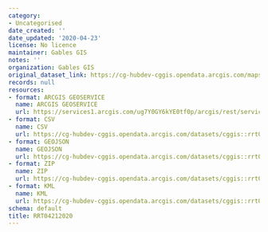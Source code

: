 ```yaml
---
category:
- Uncategorised
date_created: ''
date_updated: '2020-04-23'
license: No licence
maintainer: Gables GIS
notes: ''
organization: Gables GIS
original_dataset_link: https://cg-hubdev-cggis.opendata.arcgis.com/maps/cggis::rrt04212020
records: null
resources:
- format: ARCGIS GEOSERVICE
  name: ARCGIS GEOSERVICE
  url: https://services1.arcgis.com/ug7Y0GY6kYE0tf0p/arcgis/rest/services/CRR_WebMap2_WFL1/FeatureServer/1
- format: CSV
  name: CSV
  url: https://cg-hubdev-cggis.opendata.arcgis.com/datasets/cggis::rrt04212020.csv?outSR=%7B%22latestWkid%22%3A3857%2C%22wkid%22%3A102100%7D
- format: GEOJSON
  name: GEOJSON
  url: https://cg-hubdev-cggis.opendata.arcgis.com/datasets/cggis::rrt04212020.geojson?outSR=%7B%22latestWkid%22%3A3857%2C%22wkid%22%3A102100%7D
- format: ZIP
  name: ZIP
  url: https://cg-hubdev-cggis.opendata.arcgis.com/datasets/cggis::rrt04212020.zip?outSR=%7B%22latestWkid%22%3A3857%2C%22wkid%22%3A102100%7D
- format: KML
  name: KML
  url: https://cg-hubdev-cggis.opendata.arcgis.com/datasets/cggis::rrt04212020.kml?outSR=%7B%22latestWkid%22%3A3857%2C%22wkid%22%3A102100%7D
schema: default
title: RRT04212020
---
```

